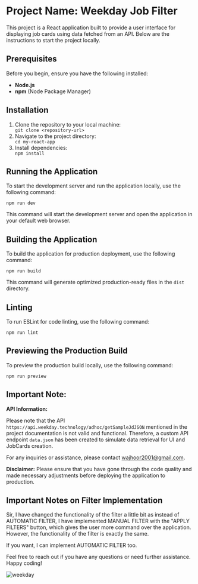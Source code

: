 <!DOCTYPE html>
<html lang="en">
<head>
  <meta charset="UTF-8">
  <meta name="viewport" content="width=device-width, initial-scale=1.0">
  <title>Weekday Job Filter - README</title>
</head>
<body>

<h1>Project Name: <strong>Weekday Job Filter</strong></h1>

<p>This project is a React application built to provide a user interface for displaying job cards using data fetched from an API. Below are the instructions to start the project locally.</p>

<h2>Prerequisites</h2>

<p>Before you begin, ensure you have the following installed:</p>

<ul>
  <li><strong>Node.js</strong></li>
  <li><strong>npm</strong> (Node Package Manager)</li>
</ul>

<h2>Installation</h2>

<ol>
  <li>Clone the repository to your local machine:</li>
  <code>git clone &lt;repository-url&gt;</code>
  
  <li>Navigate to the project directory:</li>
  <code>cd my-react-app</code>
  
  <li>Install dependencies:</li>
  <code>npm install</code>
</ol>

<h2>Running the Application</h2>

<p>To start the development server and run the application locally, use the following command:</p>

<code>npm run dev</code>

<p>This command will start the development server and open the application in your default web browser.</p>

<h2>Building the Application</h2>

<p>To build the application for production deployment, use the following command:</p>

<code>npm run build</code>

<p>This command will generate optimized production-ready files in the <code>dist</code> directory.</p>

<h2>Linting</h2>

<p>To run ESLint for code linting, use the following command:</p>

<code>npm run lint</code>

<h2>Previewing the Production Build</h2>

<p>To preview the production build locally, use the following command:</p>

<code>npm run preview</code>

<h2>Important Note:</h2>

<p><strong>API Information:</strong></p>

<p>Please note that the API <code>https://api.weekday.technology/adhoc/getSampleJdJSON</code> mentioned in the project documentation is not valid and functional. Therefore, a custom API endpoint <code>data.json</code> has been created to simulate data retrieval for UI and JobCards creation.</p>

<p>For any inquiries or assistance, please contact <a href="mailto:wajhoor2001@gmail.com">wajhoor2001@gmail.com</a>.</p>

<p><strong>Disclaimer:</strong> Please ensure that you have gone through the code quality and made necessary adjustments before deploying the application to production.</p>

<h2>Important Notes on Filter Implementation</h2>

<p>Sir, I have changed the functionality of the filter a little bit as instead of AUTOMATIC FILTER, I have implemented MANUAL FILTER with the "APPLY FILTERS" button, which gives the user more command over the application. However, the functionality of the filter is exactly the same.</p>


<p>If you want, I can implement AUTOMATIC FILTER too.</p>

<p>Feel free to reach out if you have any questions or need further assistance. Happy coding!</p>



![weekday](https://github.com/aspired2001/Weekday/assets/100749624/c302d2ea-7723-4444-a2b6-9a4303270bb0)

</body>
</html>
